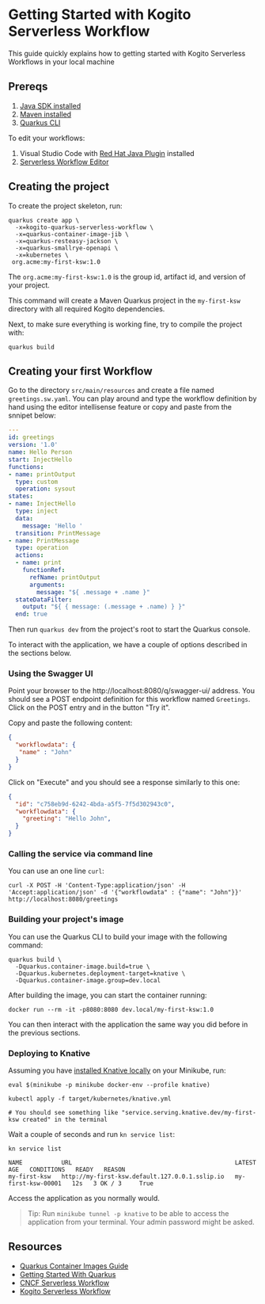 # Getting Started with Kogito Serverless Workflow

This guide quickly explains how to getting started with Kogito Serverless Workflows in your local machine

## Prereqs

1. [Java SDK installed](https://adoptopenjdk.net/)
2. [Maven installed](https://maven.apache.org/install.html)
3. [Quarkus CLI](https://quarkus.io/guides/cli-tooling)

To edit your workflows:

1. Visual Studio Code with [Red Hat Java Plugin](https://marketplace.visualstudio.com/items?itemName=redhat.java) installed
2. [Serverless Workflow Editor](https://marketplace.visualstudio.com/items?itemName=redhat.vscode-extension-serverless-workflow-editor)

## Creating the project

To create the project skeleton, run:

```shell
quarkus create app \
  -x=kogito-quarkus-serverless-workflow \
  -x=quarkus-container-image-jib \
  -x=quarkus-resteasy-jackson \
  -x=quarkus-smallrye-openapi \
  -x=kubernetes \
 org.acme:my-first-ksw:1.0
```

The `org.acme:my-first-ksw:1.0` is the group id, artifact id, and version of your project.

This command will create a Maven Quarkus project in the `my-first-ksw` directory with all required Kogito dependencies.

Next, to make sure everything is working fine, try to compile the project with:

```shell
quarkus build
```

## Creating your first Workflow

Go to the directory `src/main/resources` and create a file named `greetings.sw.yaml`. 
You can play around and type the workflow definition by hand using the editor intellisense feature or copy and paste from the snnipet below:

```yaml
---
id: greetings
version: '1.0'
name: Hello Person
start: InjectHello
functions:
- name: printOutput
  type: custom
  operation: sysout
states:
- name: InjectHello
  type: inject
  data:
    message: 'Hello '
  transition: PrintMessage
- name: PrintMessage
  type: operation
  actions:
  - name: print
    functionRef:
      refName: printOutput
      arguments:
        message: "${ .message + .name }"
  stateDataFilter:
    output: "${ { message: (.message + .name) } }"
  end: true
```

Then run `quarkus dev` from the project's root to start the Quarkus console.

To interact with the application, we have a couple of options described in the sections below.

### Using the Swagger UI

Point your browser to the http://localhost:8080/q/swagger-ui/ address. 
You should see a POST endpoint definition for this workflow named `Greetings`. Click on the POST entry and in the button "Try it".

Copy and paste the following content:

```json
{
  "workflowdata": {
   "name" : "John"
  }
}
```

Click on "Execute" and you should see a response similarly to this one:

```json
{
  "id": "c758eb9d-6242-4bda-a5f5-7f5d302943c0",
  "workflowdata": {
    "greeting": "Hello John",
  }
}
```

### Calling the service via command line

You can use an one line `curl`:

```shell
curl -X POST -H 'Content-Type:application/json' -H 'Accept:application/json' -d '{"workflowdata" : {"name": "John"}}' http://localhost:8080/greetings
```

### Building your project's image

You can use the Quarkus CLI to build your image with the following command:

```shell
quarkus build \
  -Dquarkus.container-image.build=true \
  -Dquarkus.kubernetes.deployment-target=knative \
  -Dquarkus.container-image.group=dev.local
```

After building the image, you can start the container running:

```shell
docker run --rm -it -p8080:8080 dev.local/my-first-ksw:1.0
```

You can then interact with the application the same way you did before in the previous sections.

### Deploying to Knative

Assuming you have [installed Knative locally](https://knative.dev/docs/getting-started/) on your Minikube, run:

```shell
eval $(minikube -p minikube docker-env --profile knative)

kubectl apply -f target/kubernetes/knative.yml

# You should see something like "service.serving.knative.dev/my-first-ksw created" in the terminal
```

Wait a couple of seconds and run `kn service list`:

```shell
kn service list

NAME           URL                                              LATEST               AGE   CONDITIONS   READY   REASON
my-first-ksw   http://my-first-ksw.default.127.0.0.1.sslip.io   my-first-ksw-00001   12s   3 OK / 3     True  
```

Access the application as you normally would.

> Tip: Run `minikube tunnel -p knative` to be able to access the application from your terminal. Your admin password might be asked.

## Resources

- [Quarkus Container Images Guide](https://quarkus.io/guides/container-image)
- [Getting Started With Quarkus](https://quarkus.io/guides/getting-started)
- [CNCF Serverless Workflow](https://serverlessworkflow.io/)
- [Kogito Serverless Workflow](https://github.com/kiegroup/kogito-runtimes/tree/main/kogito-serverless-workflow)